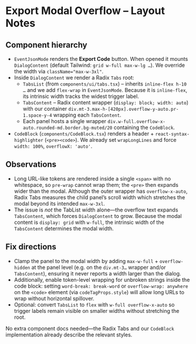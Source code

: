 # Export Modal Overflow – Layout Notes

## Component hierarchy
- `EventJsonMode` renders the **Export Code** button. When opened it mounts `DialogContent` (default Tailwind: `grid w-full max-w-lg …`). We override the width via `className="max-w-3xl"`.
- Inside `DialogContent` we render a Radix `Tabs` root:
  - `TabsList` (from `components/ui/tabs.tsx`) – inherits `inline-flex h-10 …` and we add `flex-wrap` in `EventJsonMode`. Because it is `inline-flex`, its intrinsic width tracks the widest trigger label.
  - `TabsContent` – Radix content wrapper (`display: block; width: auto`) with our container `div.mt-3.max-h-[420px].overflow-y-auto.pr-1.space-y-4` wrapping each `TabsContent`.
  - Each panel hosts a single wrapper `div.w-full.overflow-x-auto.rounded-md.border.bg-muted/20` containing the `CodeBlock`.
- `CodeBlock` (`components/CodeBlock.tsx`) renders a header + `react-syntax-highlighter` (`<pre><code>`). We already set `wrapLongLines` and force `width: 100%`, `overflowX: 'auto'`.

## Observations
- Long URL-like tokens are rendered inside a single `<span>` with no whitespace, so `pre-wrap` cannot wrap them; the `<pre>` then expands wider than the modal. Although the outer wrapper has `overflow-x-auto`, Radix Tabs measures the child panel’s scroll width which stretches the modal beyond its intended `max-w-3xl`.
- The issue is *not* the TabList width alone—the overflow text expands `TabsContent`, which forces `DialogContent` to grow. Because the modal content is `display: grid` with `w-full`, the intrinsic width of the `TabsContent` determines the modal width.

## Fix directions
- Clamp the panel to the modal width by adding `max-w-full` + `overflow-hidden` at the panel level (e.g. on the `div.mt-3…` wrapper and/or `TabsContent`), ensuring it never reports a width larger than the dialog.
- Additionally, enable token-level wrapping for unbroken strings inside the code block: setting `word-break: break-word` or `overflow-wrap: anywhere` on the `<code>` element (via `codeTagProps.style`) will allow long URLs to wrap without horizontal spillover.
- Optional: convert `TabsList` to `flex` with `w-full overflow-x-auto` so trigger labels remain visible on smaller widths without stretching the root.

No extra component docs needed—the Radix Tabs and our `CodeBlock` implementation already describe the relevant styles.
